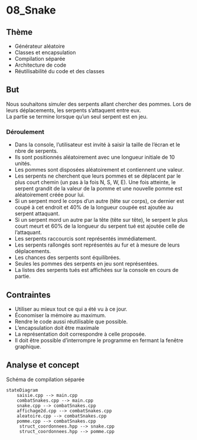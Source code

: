 # 08_Snake
## Thème
* Générateur aléatoire   
* Classes et encapsulation   
* Compilation séparée   
* Architecture de code   
* Réutilisabilité du code et des classes   
## But 
Nous souhaitons simuler des serpents allant chercher des pommes. Lors de leurs déplacements, les serpents s’attaquent entre eux.   
La partie se termine lorsque qu’un seul serpent est en jeu.   
### Déroulement
* Dans la console, l’utilisateur est invité à saisir la taille de l’écran et le nbre de serpents.
* Ils sont positionnés aléatoirement avec une longueur initiale de 10 unités.
* Les pommes sont disposées aléatoirement et contiennent une valeur.
* Les serpents ne cherchent que leurs pommes et se déplacent par le plus court chemin (un pas à la fois N, S, W, E). Une fois atteinte, le serpent grandit de la valeur de la pomme et une nouvelle pomme est aléatoirement créée pour lui.
* Si un serpent mord le corps d’un autre (tête sur corps), ce dernier est coupé à cet endroit et 40% de la longueur coupée est ajoutée au serpent attaquant.
* Si un serpent mord un autre par la tête (tête sur tête), le serpent le plus court meurt et 60% de la longueur du serpent tué est ajoutée celle de l’attaquant.
* Les serpents raccourcis sont représentés immédiatement.
* Les serpents rallongés sont représentés au fur et à mesure de leurs déplacements.
* Les chances des serpents sont équilibrées.
* Seules les pommes des serpents en jeu sont représentées.
* La listes des serpents tués est affichées sur la console en cours de partie.
## Contraintes
* Utiliser au mieux tout ce qui a été vu à ce jour.
* Économiser la mémoire au maximum.
* Rendre le code aussi réutilisable que possible.
* L’encapsulation doit être maximale
* La représentation doit correspondre à celle proposée.
* Il doit être possible d’interrompre le programme en fermant la fenêtre graphique.
## Analyse et concept
Schéma de compilation séparée
 ```mermaid
 stateDiagram
     saisie.cpp --> main.cpp
     combatSnakes.cpp --> main.cpp
     snake.cpp --> combatSnakes.cpp
     affichage2d.cpp --> combatSnakes.cpp
     aleatoire.cpp --> combatSnakes.cpp
     pomme.cpp --> combatSnakes.cpp
	  struct_coordonnees.hpp --> snake.cpp
	  struct_coordonnees.hpp --> pomme.cpp
 ```
